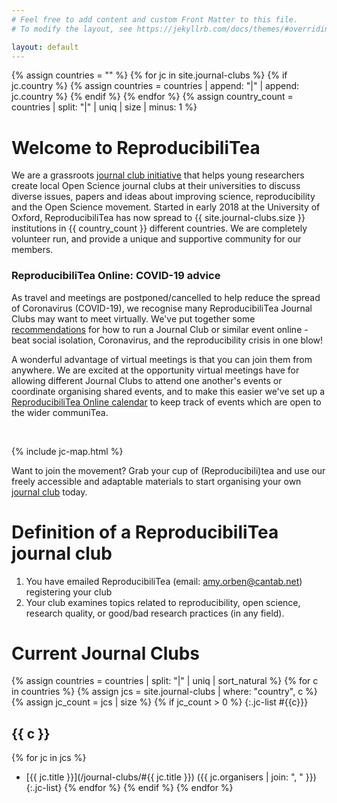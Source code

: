 ```yaml
---
# Feel free to add content and custom Front Matter to this file.
# To modify the layout, see https://jekyllrb.com/docs/themes/#overriding-theme-defaults

layout: default
---
```


{% assign countries = "" %}
{% for jc in site.journal-clubs %}
{% if jc.country %}
{% assign countries = countries | append: "|" | append: jc.country %}
{% endif %}
{% endfor %}
{% assign country_count = countries | split: "|" | uniq | size | minus: 1 %}


# **Welcome to ReproducibiliTea**

We are a grassroots [journal club initiative](/about/) that helps young researchers create local Open Science journal clubs at their universities to discuss diverse issues, papers and ideas about improving science, reproducibility and the Open Science movement. Started in early 2018 at the University of Oxford, ReproducibiliTea has now spread to {{ site.journal-clubs.size }} institutions in {{ country_count }} different countries. We are completely volunteer run, and provide a unique and supportive community for our members.

<div class="biohazard">
    <h3><i class="fas fa-biohazard"></i> ReproducibiliTea Online: COVID-19 advice</h3>
    <p>As travel and meetings are postponed/cancelled to help reduce the spread of Coronavirus (COVID-19), we recognise many ReproducibiliTea Journal Clubs may want to meet virtually. We've put together some <a href="/online/">recommendations</a> for how to run a Journal Club or similar event online - beat social isolation, Coronavirus, and the reproducibility crisis in one blow!</p>  
    <p>A wonderful advantage of virtual meetings is that you can join them from anywhere. We are excited at the opportunity virtual meetings have for allowing different Journal Clubs to attend one another's events or coordinate organising shared events, and to make this easier we've set up a <a href="/calendar/">ReproducibiliTea Online calendar</a> to keep track of events which are open to the wider communiTea.</p>
</div>

<br/>

{% include jc-map.html %}

Want to join the movement? Grab your cup of (Reproducibili)tea and use our freely accessible and adaptable materials to start organising your own [journal club](/journal-clubs/) today.

# Definition of a ReproducibiliTea journal club

1. You have emailed ReproducibiliTea (email: amy.orben@cantab.net) registering your club
2. Your club examines topics related to reproducibility, open science, research quality, or good/bad research practices (in any field).

# Current Journal Clubs

{% assign countries = countries | split: "|" | uniq | sort_natural %}
{% for c in countries %}
{% assign jcs = site.journal-clubs | where: "country", c %}
{% assign jc_count = jcs | size %}
{% if jc_count > 0 %}
{:.jc-list #{{c}}}
## {{ c }} 
{% for jc in jcs %}
- [{{ jc.title }}](/journal-clubs/#{{ jc.title }}) ({{ jc.organisers | join: ", " }})
{:.jc-list}
{% endfor %}
{% endif %}
{% endfor %}


